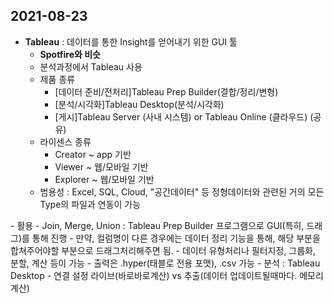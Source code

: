 ## 2021-08-23
- **Tableau** : 데이터를 통한 Insight를 얻어내기 위한 GUI 툴
    - **Spotfire와 비슷**
    - 분석과정에서 Tableau 사용
    - 제품 종류
        - [데이터 준비/전처리]Tableau Prep Builder(결합/정리/변형)
        - [분석/시각화]Tableau Desktop(분석/시각화)
        - [게시]Tableau Server (사내 시스템) or Tableau Online (클라우드) (공유)
    - 라이센스 종류
        - Creator ~ app 기반
        - Viewer ~ 웹/모바일 기반
        - Explorer ~ 웹/모바일 기반
    - 범용성 : Excel, SQL, Cloud, "공간데이터" 등 정형데이터와 관련된 거의 모든 Type의 파일과 연동이 가능
<p>
</p>
- 활용
    - Join, Merge, Union : Tableau Prep Builder 프로그램으로 GUI(특히, 드래그)를 통해 진행
        - 만약, 컬럼명이 다른 경우에는 데이터 정리 기능을 통해, 해당 부분을 합쳐주어야할 부분으로 드래그처리해주면 됨.
        - 데이터 유형처리나 필터지정, 그룹화, 분할, 계산 등이 가능
        - 출력은 .hyper(태블로 전용 포맷), .csv 가능
    - 분석 : Tableau Desktop
        - 연결 설정 라이브(바로바로계산) vs 추출(데이터 업데이트될때마다. 메모리 계산)

    
